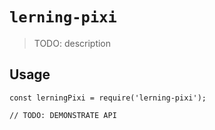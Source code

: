 # `lerning-pixi`

> TODO: description

## Usage

```
const lerningPixi = require('lerning-pixi');

// TODO: DEMONSTRATE API
```
